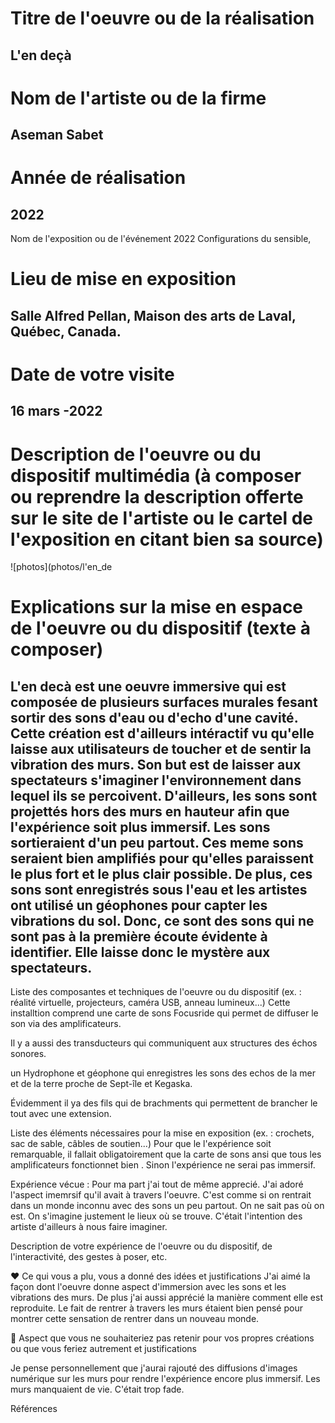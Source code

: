  # Titre de l'oeuvre ou de la réalisation
 ## L'en deçà

 # Nom de l'artiste ou de la firme
 ## Aseman Sabet
 

 # Année de réalisation
 ## 2022

 Nom de l'exposition ou de l'événement
 2022 Configurations du sensible, 

 # Lieu de mise en exposition
 ## Salle Alfred Pellan, Maison des arts de Laval, Québec, Canada.

 # Date de votre visite
 ## 16 mars -2022
 

 # Description de l'oeuvre ou du dispositif multimédia (à composer ou reprendre la description offerte sur le site de l'artiste ou le cartel de l'exposition en citant bien sa source)
 ![photos](photos/l'en_de

 # Explications sur la mise en espace de l'oeuvre ou du dispositif (texte à composer)
 ## L'en decà est une oeuvre immersive qui est composée de plusieurs surfaces murales fesant sortir des sons d'eau ou d'echo d'une cavité. Cette création est d'ailleurs intéractif vu qu'elle laisse aux utilisateurs de toucher  et de sentir la vibration des murs. Son but est de laisser aux  spectateurs s'imaginer l'environnement dans lequel ils se percoivent. D'ailleurs, les sons  sont projettés hors des murs en hauteur afin que l'expérience soit plus immersif. Les sons sortieraient d'un peu partout. Ces meme sons seraient bien amplifiés pour qu'elles paraissent le plus fort et le plus clair possible. De plus, ces sons sont enregistrés sous l'eau et les artistes ont utilisé un géophones pour capter les vibrations du sol. Donc, ce sont des sons qui ne sont pas à la première écoute évidente à identifier. Elle laisse donc le mystère aux spectateurs.

 Liste des composantes et techniques de l'oeuvre ou du dispositif (ex. : réalité virtuelle, projecteurs, caméra USB, anneau lumineux...)
 Cette installtion comprend une carte de sons Focusride qui permet de diffuser le son via des amplificateurs.
 
 Il y a aussi des transducteurs qui communiquent aux structures des échos sonores.
 
 un Hydrophone et géophone qui enregistres les sons des echos de la mer et de la terre proche de Sept-île et Kegaska.
 
 Évidemment il ya des fils qui de brachments qui permettent de brancher le tout avec une extension.
 

 Liste des éléments nécessaires pour la mise en exposition (ex. : crochets, sac de sable, câbles de soutien...)
 Pour que le l'expérience soit remarquable, il fallait obligatoirement que la carte de sons ansi que tous les amplificateurs fonctionnet bien . Sinon l'expérience ne serai pas immersif.

 Expérience vécue : Pour ma part j'ai tout de même apprecié. J'ai adoré l'aspect imemrsif qu'il avait à travers l'oeuvre. C'est comme si on rentrait dans un monde inconnu avec des sons un peu partout. On ne sait pas où on est. On s'imagine justement le lieux où se trouve. C'était l'intention des artiste d'ailleurs à nous faire imaginer.

 Description de votre expérience de l'oeuvre ou du dispositif, de l'interactivité, des gestes à poser, etc.

 ❤️ Ce qui vous a plu, vous a donné des idées et justifications
 J'ai aimé la façon dont l'oeuvre donne aspect d'immersion avec les sons et les vibrations des murs. De plus j'ai aussi apprécié la manière comment elle est reproduite. Le fait de rentrer à travers les murs étaient bien pensé pour montrer cette sensation de rentrer dans un nouveau monde. 

 🤔 Aspect que vous ne souhaiteriez pas retenir pour vos propres créations ou que vous feriez autrement et justifications
 
 Je pense personnellement que j'aurai rajouté des diffusions d'images numérique sur les murs  pour rendre l'expérience encore plus immersif. Les murs manquaient de vie. C'était trop fade.

 Références

